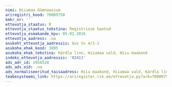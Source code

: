 ```yaml
---
nimi: Hiiumaa Gümnaasium
ariregistri_kood: 70009758
kmkr_nr: ''
ettevotja_staatus: R
ettevotja_staatus_tekstina: Registrisse kantud
ettevotja_esmakande_kpv: 05.02.2016
ettevotja_aadress: .na
asukoht_ettevotja_aadressis: Uus tn 4/1-1
asukoha_ehak_kood: 3895
asukoha_ehak_tekstina: Kärdla linn, Hiiumaa vald, Hiiu maakond
indeks_ettevotja_aadressis: '92413'
ads_adr_id: 2956528
ads_ads_oid: .na
ads_normaliseeritud_taisaadress: Hiiu maakond, Hiiumaa vald, Kärdla linn, Uus tn 4/1-1
teabesysteemi_link: https://ariregister.rik.ee/ettevotja.py?ark=70009758&ref=rekvisiidid
---
```

